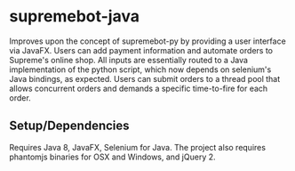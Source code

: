 # supremebot-java

Improves upon the concept of supremebot-py by providing a user interface via JavaFX. Users can add payment information and automate orders
to Supreme's online shop. All inputs are essentially routed to a Java implementation of the python script, which now depends on selenium's
Java bindings, as expected. Users can submit orders to a thread pool that allows concurrent orders and demands a specific time-to-fire for
each order.

## Setup/Dependencies

Requires Java 8, JavaFX, Selenium for Java. The project also requires phantomjs binaries for OSX and Windows, and jQuery 2.
